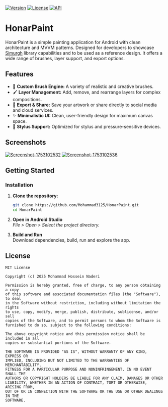 [![Version](https://img.shields.io/badge/Version-1.0.0%20-green.svg)](https://github.com/Mohammad3125/HonarPaint/releases/tag/1.0.0)
[![License](https://img.shields.io/badge/License-MIT%20-white.svg)](https://opensource.org/licenses/Apache-2.0)
[![API](https://img.shields.io/badge/API-21%2B-red.svg?style=flat)]()

# HonarPaint

HonarPaint is a simple painting application for Android with clean architecture and MVVM patterns. Designed for developers to showcase [Simurgh](https://github.com/Mohammad3125/SimurghPhotoEditor)
library capabilities and to be used as a reference design. It offers a wide range of brushes,
layer support, and export options.

## Features

- 🎨 **Custom Brush Engine:** A variety of realistic and creative brushes.
- 🖌️ **Layer Management:** Add, remove, and rearrange layers for complex compositions.
- 💾 **Export & Share:** Save your artwork or share directly to social media and cloud services.
- ✨ **Minimalistic UI:** Clean, user-friendly design for maximum canvas space.
- 📱 **Stylus Support:** Optimized for stylus and pressure-sensitive devices.

## Screenshots

<a href="https://imgbb.com/"><img src="https://i.ibb.co/mrjP4FL9/Screenshot-1753102532.png" alt="Screenshot-1753102532" border="0" /></a>
<a href="https://imgbb.com/"><img src="https://i.ibb.co/Hkjy26k/Screenshot-1753102536.png" alt="Screenshot-1753102536" border="0" /></a>

## Getting Started

### Installation

1. **Clone the repository:**
   ```sh
   git clone https://github.com/Mohammad3125/HonarPaint.git
   cd HonarPaint
   ```
2. **Open in Android Studio**  
   *File > Open > Select the project directory.*

3. **Build and Run**  
   Download dependencies, build, run and explore the app.

## License

```
MIT License

Copyright (c) 2025 Mohammad Hossein Naderi

Permission is hereby granted, free of charge, to any person obtaining a copy
of this software and associated documentation files (the "Software"), to deal
in the Software without restriction, including without limitation the rights
to use, copy, modify, merge, publish, distribute, sublicense, and/or sell
copies of the Software, and to permit persons to whom the Software is
furnished to do so, subject to the following conditions:

The above copyright notice and this permission notice shall be included in all
copies or substantial portions of the Software.

THE SOFTWARE IS PROVIDED "AS IS", WITHOUT WARRANTY OF ANY KIND, EXPRESS OR
IMPLIED, INCLUDING BUT NOT LIMITED TO THE WARRANTIES OF MERCHANTABILITY,
FITNESS FOR A PARTICULAR PURPOSE AND NONINFRINGEMENT. IN NO EVENT SHALL THE
AUTHORS OR COPYRIGHT HOLDERS BE LIABLE FOR ANY CLAIM, DAMAGES OR OTHER
LIABILITY, WHETHER IN AN ACTION OF CONTRACT, TORT OR OTHERWISE, ARISING FROM,
OUT OF OR IN CONNECTION WITH THE SOFTWARE OR THE USE OR OTHER DEALINGS IN THE
SOFTWARE.
```
